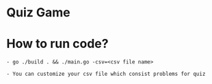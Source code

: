 # Quiz Game

# How to run code? 
    - go ./build . && ./main.go -csv=<csv file name>

    - You can customize your csv file which consist problems for quiz